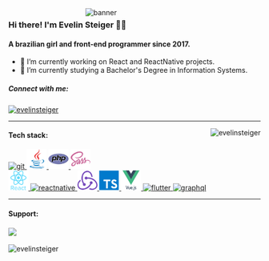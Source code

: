 <!--
**evelinsteiger/evelinsteiger** is a ✨ _special_ ✨ repository because its `README.md` (this file) appears on your GitHub profile.
-->
<img align="right" width="350" alt="banner" src="https://i.pinimg.com/originals/2d/41/ef/2d41ef4c38646cd6a053d7f12a010453.gif" />

<h3 align="left">Hi there! I'm Evelin Steiger 👋🏻</h3>

<h4 align="left">A brazilian girl and front-end programmer since 2017.</h4>

- 🌱 I’m currently working on React and ReactNative projects.
- 🔭 I’m currently studying a Bachelor's Degree in Information Systems.

<div align="center">
<h5 align="left">Connect with me:</h5>
<p align="left">
<a href="https://linkedin.com/in/evelinsteiger" target="blank"><img align="center" src="https://raw.githubusercontent.com/rahuldkjain/github-profile-readme-generator/master/src/images/icons/Social/linked-in-alt.svg" alt="evelinsteiger" height="30" width="40" /></a>
</p>
</div>

---

<div align="right">
  <img align="right" src="https://github-readme-stats.vercel.app/api/top-langs?username=evelinsteiger&show_icons=true&theme=dracula&hide_border=true&locale=en&layout=compact" alt="evelinsteiger" />
</div>

<h4 align="left">Tech stack:</h4>

<div align="left"> 
  <a href="https://git-scm.com/" target="_blank" rel="noreferrer"> <img src="https://www.vectorlogo.zone/logos/git-scm/git-scm-icon.svg" alt="git" width="40" height="40"/> </a> 
  <a href="https://www.java.com" target="_blank" rel="noreferrer"> <img src="https://raw.githubusercontent.com/devicons/devicon/master/icons/java/java-original.svg" alt="java" width="40" height="40"/> </a>
  <a href="https://www.php.net" target="_blank" rel="noreferrer"> <img src="https://raw.githubusercontent.com/devicons/devicon/master/icons/php/php-original.svg" alt="php" width="40" height="40"/> </a>
  <a href="https://sass-lang.com" target="_blank" rel="noreferrer"> <img src="https://raw.githubusercontent.com/devicons/devicon/master/icons/sass/sass-original.svg" alt="sass" width="40" height="40"/> </a>
</div>

<div align="left">
  <a href="https://reactjs.org/" target="_blank" rel="noreferrer"> <img src="https://raw.githubusercontent.com/devicons/devicon/master/icons/react/react-original-wordmark.svg" alt="react" width="40" height="40"/> </a> 
  <a href="https://reactnative.dev/" target="_blank" rel="noreferrer"> <img src="https://reactnative.dev/img/header_logo.svg" alt="reactnative" width="40" height="40"/> </a> 
  <a href="https://redux.js.org" target="_blank" rel="noreferrer"> <img src="https://raw.githubusercontent.com/devicons/devicon/master/icons/redux/redux-original.svg" alt="redux" width="40" height="40"/>
    <a href="https://www.typescriptlang.org/" target="_blank" rel="noreferrer"> <img src="https://raw.githubusercontent.com/devicons/devicon/master/icons/typescript/typescript-original.svg" alt="typescript" width="40" height="40"/> </a>
  <a href="https://vuejs.org/" target="_blank" rel="noreferrer"> <img src="https://raw.githubusercontent.com/devicons/devicon/master/icons/vuejs/vuejs-original-wordmark.svg" alt="vuejs" width="40" height="40"/> </a> 
  <a href="https://flutter.dev" target="_blank" rel="noreferrer"> <img src="https://www.vectorlogo.zone/logos/flutterio/flutterio-icon.svg" alt="flutter" width="40" height="40"/> </a> 
  <a href="https://graphql.org" target="_blank" rel="noreferrer"> <img src="https://www.vectorlogo.zone/logos/graphql/graphql-icon.svg" alt="graphql" width="40" height="40"/> </a> 
</div>

---

<h4 align="left">Support:</h4>
<div align="left">
  <a href="https://ko-fi.com/evelinsteiger"> 
    <img align="center" width="300" src="https://i.pinimg.com/736x/bd/e1/1a/bde11aaa50c8a12b1536f0a9aff9b284.jpg"/>
    <br>
    <br>
    <img align="left" src="https://cdn.ko-fi.com/cdn/kofi3.png?v=3" height="50" width="210" alt="evelinsteiger" />
  </a>
</div>



